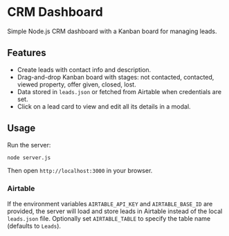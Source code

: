 # CRM Dashboard

Simple Node.js CRM dashboard with a Kanban board for managing leads.

## Features
- Create leads with contact info and description.
- Drag-and-drop Kanban board with stages: not contacted, contacted, viewed property, offer given, closed, lost.
- Data stored in `leads.json` or fetched from Airtable when credentials are set.
- Click on a lead card to view and edit all its details in a modal.

## Usage
Run the server:
```bash
node server.js
```
Then open `http://localhost:3000` in your browser.

### Airtable
If the environment variables `AIRTABLE_API_KEY` and `AIRTABLE_BASE_ID` are
provided, the server will load and store leads in Airtable instead of the local
`leads.json` file. Optionally set `AIRTABLE_TABLE` to specify the table name
(defaults to `Leads`).
